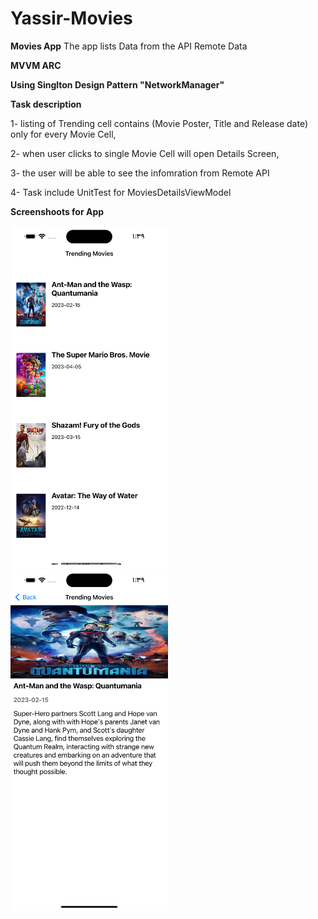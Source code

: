 # Yassir-Movies

**Movies App**
The app lists Data from the API Remote Data

**MVVM ARC**

**Using Singlton Design Pattern "NetworkManager"**

**Task description**

1- listing of Trending cell contains (Movie Poster, Title and Release date) only for every Movie Cell,

2- when user clicks to single Movie Cell will open Details Screen,

3- the user will be able to see the infomration from Remote API

4- Task include UnitTest for MoviesDetailsViewModel


**Screenshoots for App**

<img src="/Screenshots/img1.png" width=50% height=50%>
<img src="/Screenshots/img2.png" width=50% height=50%>


